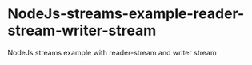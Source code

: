 # NodeJs-streams-example-reader-stream-writer-stream
NodeJs streams example with reader-stream and writer stream
